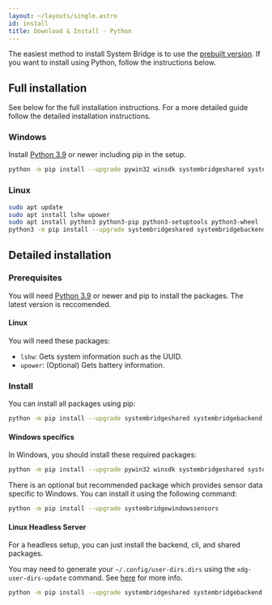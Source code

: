 ```yaml
---
layout: ~/layouts/single.astro
id: install
title: Download & Install - Python
---
```


The easiest method to install System Bridge is to use the [prebuilt version](install). If you want to install using Python, follow the instructions below.

## Full installation

See below for the full installation instructions. For a more detailed guide follow the detailed installation instructions.

### Windows

Install [Python 3.9](https://www.python.org/downloads) or newer including pip in the setup.

```bash
python -m pip install --upgrade pywin32 winsdk systembridgeshared systembridgebackend systembridgecli systembridgefrontend systembridgegui systembridgewindowssensors
```

### Linux

```bash
sudo apt update
sudo apt install lshw upower
sudo apt install python3 python3-pip python3-setuptools python3-wheel
python3 -m pip install --upgrade systembridgeshared systembridgebackend systembridgecli systembridgefrontend systembridgegui
```

## Detailed installation

### Prerequisites

You will need [Python 3.9](https://www.python.org/downloads) or newer and pip to install the packages. The latest version is reccomended.

#### Linux

You will need these packages:

- `lshw`: Gets system information such as the UUID.
- `upower`: (Optional) Gets battery information.

### Install

You can install all packages using pip:

```bash
python -m pip install --upgrade systembridgeshared systembridgebackend systembridgecli systembridgefrontend systembridgegui
```

#### Windows specifics

In Windows, you should install these required packages:

```bash
python -m pip install --upgrade pywin32 winsdk systembridgeshared systembridgebackend
```

There is an optional but recommended package which provides sensor data specific to Windows. You can install it using the following command:

```bash
python -m pip install --upgrade systembridgewindowssensors
```

#### Linux Headless Server

For a headless setup, you can just install the backend, cli, and shared packages.

You may need to generate your `~/.config/user-dirs.dirs` using the `xdg-user-dirs-update` command. See [here](https://wiki.archlinux.org/title/XDG_user_directories) for more info.

```bash
python -m pip install --upgrade systembridgeshared systembridgebackend systembridgecli
```
